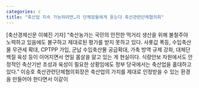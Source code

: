 ```yaml
---
categories: c
title: "축산업 지속 가능하려면…각 단체장들에게 듣는다 축산관련단체협의회"
---
```

[축산경제신문 이혜진 기자] “축산농가는 국민의 안전한 먹거리 생산을 위해 불철주야 노력하고 있음에도 불구하고 제대로된 평가를 받지 못하고 있다. 사룟값 폭등, 수입축산물 무관세 확대, CPTPP 가입, 군납 수입축산물 공급확대, 가축 방역 규제 강화, 대체단백질 육성 등이 이어지면서 연일 몸살을 앓고 있는 게 현실이다. 식량안보 차원에서도 안정적인 축산기반 조성과 육성이 필요한 상황임에도 정부 당국에서는 축산업을 홀대하고 있다.” 이승호 축산관련단체협의회장은 축산업의 가치를 제대로 인정받을 수 있는 환경을 만들어야 한다면서 이같이